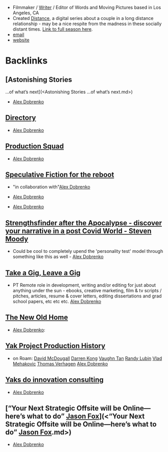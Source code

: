 - Filmmaker / [Writer](<Writer.md>) / Editor of Words and Moving Pictures based in Los Angeles, CA 
- Created [Distance](<Distance.md>), a digital series about a couple in a long distance relationship - may be a nice respite from the madness in these socially distant times. [Link to full season here](www.distancetheseries.com).
- [email](alex.dobrenko@gmail.com) 
- [website](alexdobrenko.com) 

# Backlinks
## [Astonishing Stories
...of what’s next](<Astonishing Stories
...of what’s next.md>)
- [Alex Dobrenko](<Alex Dobrenko.md>)

## [Directory](<Directory.md>)
- [Alex Dobrenko](<Alex Dobrenko.md>)

## [Production Squad](<Production Squad.md>)
- [Alex Dobrenko](<Alex Dobrenko.md>)

## [Speculative Fiction for the reboot ](<Speculative Fiction for the reboot .md>)
- "in collaboration with"[Alex Dobrenko](<Alex Dobrenko.md>)

- [Alex Dobrenko](<Alex Dobrenko.md>)

- [Alex Dobrenko](<Alex Dobrenko.md>)

## [Strengthsfinder after the Apocalypse - discover your narrative in a post Covid World - Steven Moody](<Strengthsfinder after the Apocalypse - discover your narrative in a post Covid World - Steven Moody.md>)
- Could be cool to completely upend the 'personality test' model through something like this as well - [Alex Dobrenko](<Alex Dobrenko.md>)

## [Take a Gig, Leave a Gig](<Take a Gig, Leave a Gig.md>)
- PT Remote role in development, writing and/or editing for just about anything under the sun - ebooks, creative marketing, film & tv scripts / pitches, articles, resume & cover letters, editing dissertations and grad school papers, etc etc etc. [Alex Dobrenko](<Alex Dobrenko.md>)

## [The New Old Home](<The New Old Home.md>)
- [Alex Dobrenko](<Alex Dobrenko.md>):

## [Yak Project Production History](<Yak Project Production History.md>)
- on Roam: [David McDougall](<David McDougall.md>) [Darren Kong](<Darren Kong.md>) [Vaughn Tan](<Vaughn Tan.md>) [Randy Lubin](<Randy Lubin.md>) [Vlad Mehakovic](<Vlad Mehakovic.md>) [Thomas Verhagen](<Thomas Verhagen.md>) [Alex Dobrenko](<Alex Dobrenko.md>)

## [Yaks do innovation consulting](<Yaks do innovation consulting.md>)
- [Alex Dobrenko](<Alex Dobrenko.md>)

## [“Your Next Strategic Offsite will be Online—here’s what to do” [Jason Fox](<Jason Fox.md>)](<“Your Next Strategic Offsite will be Online—here’s what to do” [Jason Fox](<Jason Fox.md>).md>)
- [Alex Dobrenko](<Alex Dobrenko.md>)

